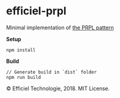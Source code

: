 # efficiel-prpl

Minimal implementation of [the PRPL pattern](https://developers.google.com/web/fundamentals/performance/prpl-pattern/)

**Setup**

```
npm install
```

**Build**

```
// Generate build in `dist` folder
npm run build
```

© Efficiel Technologie, 2018. MIT License.
